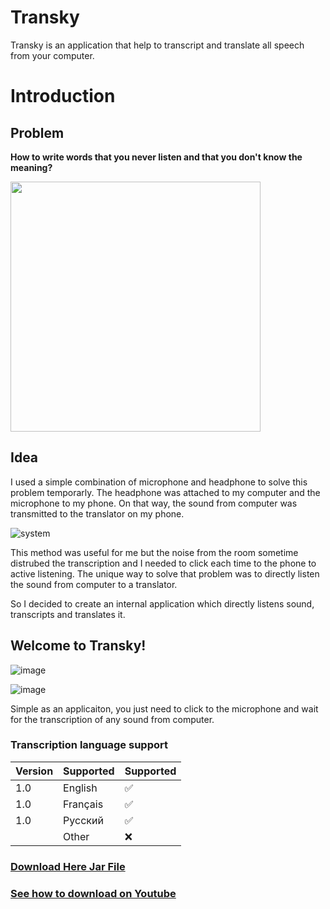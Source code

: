 # Transky
Transky is an application that help to transcript and translate all speech from your computer.

# Introduction
## Problem
<Strong>How to write words that you never listen and that you don't know the meaning?</Strong>

<img src ="https://user-images.githubusercontent.com/49105704/137108765-4b3e46de-6dcc-4c43-b152-d6c5fec18cf0.jpg" width="400"/>

## Idea
I used a simple combination of microphone and headphone to solve this problem temporarly. The headphone was attached to my computer and the microphone to my phone.
On that way, the sound from computer was transmitted to the translator on my phone.

![system](https://user-images.githubusercontent.com/49105704/137176410-46ae9b45-a202-4738-8eae-1a7e1436a92a.jpg)

This method was useful for me but the noise from the room sometime distrubed the transcription and I needed to click each time to the phone to active listening.
The unique way to solve that problem was to directly listen the sound from computer to a translator.

So I decided to create an internal application which directly listens sound, transcripts and translates it.

## Welcome to Transky!
![image](https://user-images.githubusercontent.com/49105704/156830716-96d8b728-ef03-4da0-a5c9-ea0bae4a6ce6.png)

![image](https://user-images.githubusercontent.com/49105704/156830768-c5f37e0e-99a3-4fcf-8846-9718d31e0c09.png)

Simple as an applicaiton, you just need to click to the microphone and wait for the transcription of any sound from computer.

### Transcription language support

| Version | Supported          | Supported          |
| ------- | ------------------ | ------------------ |
| 1.0     | English            | :white_check_mark: |
| 1.0     | Français           | :white_check_mark: |
| 1.0     | Русский            | :white_check_mark: |
|         | Other              | :x:                |

<h3><a href='https://drive.google.com/file/d/10lGINMqpONtO8GEDbATuxrTgEZ2-DoJ5/view?usp=sharing'>Download Here Jar File</a></h3>
<h3><a href='https://youtu.be/c_3H13ufqPM'>See how to download on Youtube</a></h3>
